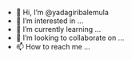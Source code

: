 - 👋 Hi, I’m @yadagiribalemula
- 👀 I’m interested in ...
- 🌱 I’m currently learning ...
- 💞️ I’m looking to collaborate on ...
- 📫 How to reach me ...

<!---
yadagiribalemula/yadagiribalemula is a ✨ special ✨ repository because its `README.md` (this file) appears on your GitHub profile.
You can click the Preview link to take a look at your changes.
--->
